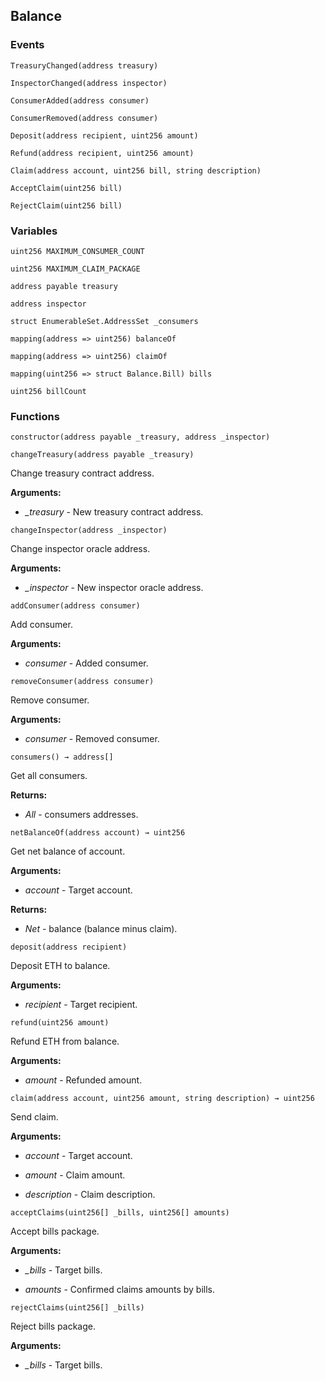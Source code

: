 ## Balance





### Events
```solidity
TreasuryChanged(address treasury)
```





```solidity
InspectorChanged(address inspector)
```





```solidity
ConsumerAdded(address consumer)
```





```solidity
ConsumerRemoved(address consumer)
```





```solidity
Deposit(address recipient, uint256 amount)
```





```solidity
Refund(address recipient, uint256 amount)
```





```solidity
Claim(address account, uint256 bill, string description)
```





```solidity
AcceptClaim(uint256 bill)
```





```solidity
RejectClaim(uint256 bill)
```






### Variables
```solidity
uint256 MAXIMUM_CONSUMER_COUNT
```



```solidity
uint256 MAXIMUM_CLAIM_PACKAGE
```



```solidity
address payable treasury
```



```solidity
address inspector
```



```solidity
struct EnumerableSet.AddressSet _consumers
```



```solidity
mapping(address => uint256) balanceOf
```



```solidity
mapping(address => uint256) claimOf
```



```solidity
mapping(uint256 => struct Balance.Bill) bills
```



```solidity
uint256 billCount
```




### Functions
```solidity
constructor(address payable _treasury, address _inspector)
```





```solidity
changeTreasury(address payable _treasury)
```

Change treasury contract address.




**Arguments:**
- *_treasury* - New treasury contract address.

```solidity
changeInspector(address _inspector)
```

Change inspector oracle address.




**Arguments:**
- *_inspector* - New inspector oracle address.

```solidity
addConsumer(address consumer)
```

Add consumer.




**Arguments:**
- *consumer* - Added consumer.

```solidity
removeConsumer(address consumer)
```

Remove consumer.




**Arguments:**
- *consumer* - Removed consumer.

```solidity
consumers() → address[]
```

Get all consumers.




**Returns:**
- *All* - consumers addresses.

```solidity
netBalanceOf(address account) → uint256
```

Get net balance of account.




**Arguments:**
- *account* - Target account.


**Returns:**
- *Net* - balance (balance minus claim).

```solidity
deposit(address recipient)
```

Deposit ETH to balance.




**Arguments:**
- *recipient* - Target recipient.

```solidity
refund(uint256 amount)
```

Refund ETH from balance.




**Arguments:**
- *amount* - Refunded amount.

```solidity
claim(address account, uint256 amount, string description) → uint256
```

Send claim.




**Arguments:**
- *account* - Target account.

- *amount* - Claim amount.

- *description* - Claim description.

```solidity
acceptClaims(uint256[] _bills, uint256[] amounts)
```

Accept bills package.




**Arguments:**
- *_bills* - Target bills.

- *amounts* - Confirmed claims amounts by bills.

```solidity
rejectClaims(uint256[] _bills)
```

Reject bills package.




**Arguments:**
- *_bills* - Target bills.

